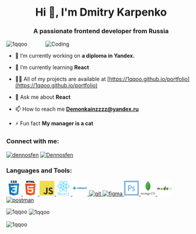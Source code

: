 <h1 align="center">Hi 👋, I'm Dmitry Karpenko</h1>
<h3 align="center">A passionate frontend developer from Russia</h3>
<img align="right" alt="Coding" width="400" src="https://media.tenor.com/LSDeBe2JAfoAAAAC/cat-coding.gif"

<p align="left"> <img src="https://komarev.com/ghpvc/?username=1qqoo&label=Profile%20views&color=0e75b6&style=flat" alt="1qqoo" /> </p>

- 🔭 I’m currently working on **a diploma in Yandex.**

- 🌱 I’m currently learning **React**

- 👨‍💻 All of my projects are available at [https://1qqoo.github.io/portfolio](https://1qqoo.github.io/portfolio)

- 💬 Ask me about **React**

- 📫 How to reach me **Demonkainzzzz@yandex.ru**

- ⚡ Fun fact **My manager is a cat**

<h3 align="left">Connect with me:</h3>
<p align="left">
<a href="https://instagram.com/dennosfen" target="blank"><img align="center" src="https://raw.githubusercontent.com/rahuldkjain/github-profile-readme-generator/master/src/images/icons/Social/instagram.svg" alt="dennosfen" height="30" width="40" /></a>
<a href="https://t.me/Dennosfen" target="blank"><img align="center" src="https://cdn.worldvectorlogo.com/logos/telegram-1.svg" alt="Dennosfen" height="30" width="30" /></a>
</p>

<h3 align="left">Languages and Tools:</h3>
<p align="left"> <a href="https://www.w3schools.com/css/" target="_blank" rel="noreferrer"> <img src="https://raw.githubusercontent.com/devicons/devicon/master/icons/css3/css3-original-wordmark.svg" alt="css3" width="40" height="40"/> <a href="https://www.w3.org/html/" target="_blank" rel="noreferrer"> <img src="https://raw.githubusercontent.com/devicons/devicon/master/icons/html5/html5-original-wordmark.svg" alt="html5" width="40" height="40"/> </a> <a href="https://developer.mozilla.org/en-US/docs/Web/JavaScript" target="_blank" rel="noreferrer"> <img src="https://raw.githubusercontent.com/devicons/devicon/master/icons/javascript/javascript-original.svg" alt="javascript" width="40" height="40"/> </a> <a href="https://reactjs.org/" target="_blank" rel="noreferrer"> <img src="https://raw.githubusercontent.com/devicons/devicon/master/icons/react/react-original-wordmark.svg" alt="react" width="40" height="40"/> </a> <a href="https://webpack.js.org" target="_blank" rel="noreferrer"> <img src="https://raw.githubusercontent.com/devicons/devicon/d00d0969292a6569d45b06d3f350f463a0107b0d/icons/webpack/webpack-original-wordmark.svg" alt="webpack" width="40" height="40"/> </a> <a href="https://git-scm.com/" target="_blank" rel="noreferrer"> <img src="https://www.vectorlogo.zone/logos/git-scm/git-scm-icon.svg" alt="git" width="40" height="40"/> </a>  <a href="https://www.figma.com/" target="_blank" rel="noreferrer"> <img src="https://www.vectorlogo.zone/logos/figma/figma-icon.svg" alt="figma" width="40" height="40"/> </a> <a href="https://www.photoshop.com/en" target="_blank" rel="noreferrer"> <img src="https://raw.githubusercontent.com/devicons/devicon/master/icons/photoshop/photoshop-line.svg" alt="photoshop" width="40" height="40"/> </a> <a href="https://www.mongodb.com/" target="_blank" rel="noreferrer"> <img src="https://raw.githubusercontent.com/devicons/devicon/master/icons/mongodb/mongodb-original-wordmark.svg" alt="mongodb" width="40" height="40"/> </a> <a href="https://nodejs.org" target="_blank" rel="noreferrer"> <img src="https://raw.githubusercontent.com/devicons/devicon/master/icons/nodejs/nodejs-original-wordmark.svg" alt="nodejs" width="40" height="40"/> </a> <a href="https://postman.com" target="_blank" rel="noreferrer"> <img src="https://www.vectorlogo.zone/logos/getpostman/getpostman-icon.svg" alt="postman" width="40" height="40"/> </a>  </p>

<p><img align="left" src="https://github-readme-stats.vercel.app/api/top-langs?username=1qqoo&show_icons=true&locale=en&layout=compact" alt="1qqoo" /></p>

<p>&nbsp;<img align="center" src="https://github-readme-stats.vercel.app/api?username=1qqoo&show_icons=true&locale=en" alt="1qqoo" /></p>

<p><img align="center" src="https://github-readme-streak-stats.herokuapp.com/?user=1qqoo&" alt="1qqoo" /></p>
<p>
    <img src="https://www.codewars.com/users/DmitryKarp/badges/large" alt="" data-canonical-src="https://www.codewars.com/users/DmitryKarp/badges/large" style="max-width: 100%;">
  <img src="https://www.codewars.com/users/DmitryKarp" alt="" data-canonical-src="https://www.codewars.com/users/DmitryKarp/badges/large" style="max-width: 100%;">
</p>
